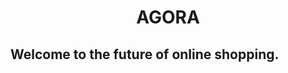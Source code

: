 
<p align="center">
  <h1 align="center">AGORA</h1>
</p>

<h2>Welcome to the future of online shopping.